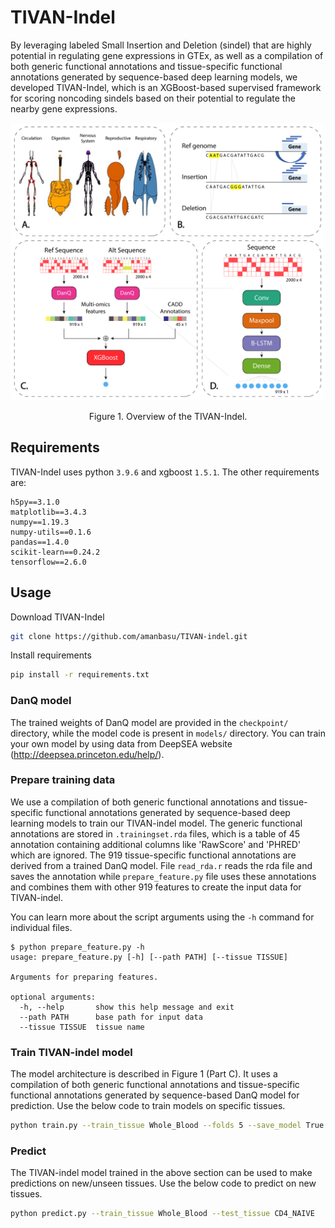 # TIVAN-Indel

By leveraging labeled Small Insertion and Deletion (sindel) that are highly potential in regulating gene expressions in GTEx, as well as a compilation of both generic functional annotations and tissue-specific functional annotations generated by sequence-based deep learning models, we developed TIVAN-Indel, which is an XGBoost-based supervised framework for scoring noncoding sindels based on their potential to regulate the nearby gene expressions. 

<p align="center"><img src="res/overview.png"/></p>
<p align="center">Figure 1. Overview of the TIVAN-Indel.</p>

## Requirements

TIVAN-Indel uses python `3.9.6` and xgboost `1.5.1`. The other requirements are:

```
h5py==3.1.0
matplotlib==3.4.3
numpy==1.19.3
numpy-utils==0.1.6
pandas==1.4.0
scikit-learn==0.24.2
tensorflow==2.6.0
```

## Usage

Download TIVAN-Indel

```bash
git clone https://github.com/amanbasu/TIVAN-indel.git
```

Install requirements

```bash
pip install -r requirements.txt
```

### DanQ model

The trained weights of DanQ model are provided in the `checkpoint/` directory, while the model code is present in `models/` directory. You can train your own model by using data from DeepSEA website (http://deepsea.princeton.edu/help/).

### Prepare training data

We use a compilation of both generic functional annotations and tissue-specific functional annotations generated by sequence-based deep learning models to train our TIVAN-indel model. The generic functional annotations are stored in `.trainingset.rda` files, which is a table of 45 annotation containing additional columns like 'RawScore' and 'PHRED' which are ignored. The 919 tissue-specific functional annotations are derived from a trained DanQ model. File `read_rda.r` reads the rda file and saves the annotation while `prepare_feature.py` file uses these annotations and combines them with other 919 features to create the input data for TIVAN-indel.

You can learn more about the script arguments using the `-h` command for individual files.

```
$ python prepare_feature.py -h
usage: prepare_feature.py [-h] [--path PATH] [--tissue TISSUE]

Arguments for preparing features.

optional arguments:
  -h, --help       show this help message and exit
  --path PATH      base path for input data
  --tissue TISSUE  tissue name
```

### Train TIVAN-indel model

The model architecture is described in Figure 1 (Part C). It uses a compilation of both generic functional annotations and tissue-specific functional annotations generated by sequence-based DanQ model for prediction. Use the below code to train models on specific tissues.

```bash
python train.py --train_tissue Whole_Blood --folds 5 --save_model True
```

### Predict

The TIVAN-indel model trained in the above section can be used to make predictions on new/unseen tissues. Use the below code to predict on new tissues.

```bash
python predict.py --train_tissue Whole_Blood --test_tissue CD4_NAIVE
```
